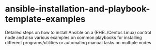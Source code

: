 # ansible-installation-and-playbook-template-examples
Detailed steps on how to install Ansible on a (RHEL/Centos Linux) control node and also various examples on common playbooks for installing different programs/utilities or automating manual tasks on multiple nodes
